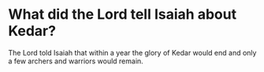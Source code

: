 # What did the Lord tell Isaiah about Kedar?

The Lord told Isaiah that within a year the glory of Kedar would end and only a few archers and warriors would remain.
